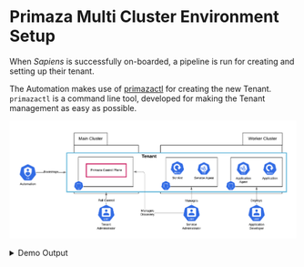 # Primaza Multi Cluster Environment Setup

When *Sapiens* is successfully on-boarded, a pipeline is run for creating and setting up their tenant.

The Automation makes use of [primazactl](https://github.com/primaza/primazactl) for creating the new Tenant.
`primazactl` is a command line tool, developed for making the Tenant management as easy as possible.

![image](../imgs/single-tenant-view.png)

<details><summary>Demo Output</summary><p>

<pre><code><span style="color: #8fa77f">❯ ./bin/main --env-setup</span>
<span style="color: #729dac">Create Multi-Cluster environment with Kind
==========================================</span>

# Create a Primaza Tenant on cluster 'main' [1/4]:

<span style="color: #8fa77f">> ./bin/primazactl create tenant primaza-mytenant --version latest --context kind-main</span>
Primaza main installed

# Join a worker cluster to Tenant 'primaza-mytenant' [2/4]:

<span style="color: #8fa77f">> ./bin/primazactl join cluster  \
    --version latest \
    --tenant primaza-mytenant \
    --cluster-environment worker \
    --environment demo \
    --context kind-worker \
    --tenant-context kind-main</span>
Install and configure worker completed

# Create an Application Namespace on joined cluster 'worker' [3/4]:

<span style="color: #8fa77f">> ./bin/primazactl create application-namespace applications \
    --version latest \
    --tenant primaza-mytenant \
    --cluster-environment worker \
    --context kind-worker \
    --tenant-context kind-main</span>
application namespace primaza-application was successfully created

# Create a Service Namespace on joined cluster 'worker' [4/4]:

<span style="color: #8fa77f">> ./bin/primazactl create service-namespace services \
    --version latest \
    --tenant primaza-mytenant \
    --cluster-environment worker \
    --context kind-worker \
    --tenant-context kind-main</span>
service namespace primaza-service was successfully created
</pre></code>

As a result, among the other resources, the following deployment are created:

<pre><code><span style="color: #8fa77f">> kubectl get deployment --context kind-main --namespace primaza-mytenant</span>
NAME                                         READY   UP-TO-DATE   AVAILABLE   AGE
deployment.apps/primaza-controller-manager   1/1     1            1           18m

<span style="color: #8fa77f">❯ kubectl get deployment --context kind-worker --namespace applications</span>
NAME                               READY   UP-TO-DATE   AVAILABLE   AGE
argocd-applicationset-controller   1/1     1            1           18m
argocd-dex-server                  1/1     1            1           18m
argocd-notifications-controller    1/1     1            1           18m
argocd-redis                       1/1     1            1           18m
argocd-repo-server                 1/1     1            1           18m
argocd-server                      1/1     1            1           18m
ingress-nginx-controller           1/1     1            1           18m
primaza-app-agent                  1/1     1            1           9m

<span style="color: #8fa77f" >❯ kubectl get deployment --context kind-worker --namespace services</span>
NAME                           READY   UP-TO-DATE   AVAILABLE   AGE
ack-sqs-controller-sqs-chart   1/1     1            1           18m
primaza-svc-agent              1/1     1            1           10m
</pre></code>
</p></details>
